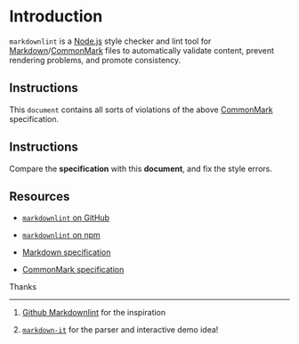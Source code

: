 # Introduction

`markdownlint` is a [Node.js](https://nodejs.org/) style checker and lint tool for [Markdown](https://en.wikipedia.org/wiki/Markdown)/[CommonMark](https://commonmark.org/) files to automatically validate content, prevent rendering problems, and promote consistency.

## Instructions

This `document` contains all sorts of violations of the above [CommonMark](https://commonmark.org/) specification.

## Instructions

Compare the **specification** with this **document**, and fix the style errors.

## Resources

* [`markdownlint` on GitHub](https://github.com/DavidAnson/markdownlint)

* [`markdownlint` on npm](https://www.npmjs.com/package/markdownlint)

* [Markdown specification](https://daringfireball.net/projects/markdown/)

*	[CommonMark specification](https://commonmark.org/)

Thanks

------

1. [Github Markdownlint](https://github.com/markdownlint/markdownlint) for the inspiration
 
2. [`markdown-it`](https://github.com/markdown-it/markdown-it) for the parser and interactive demo idea!
